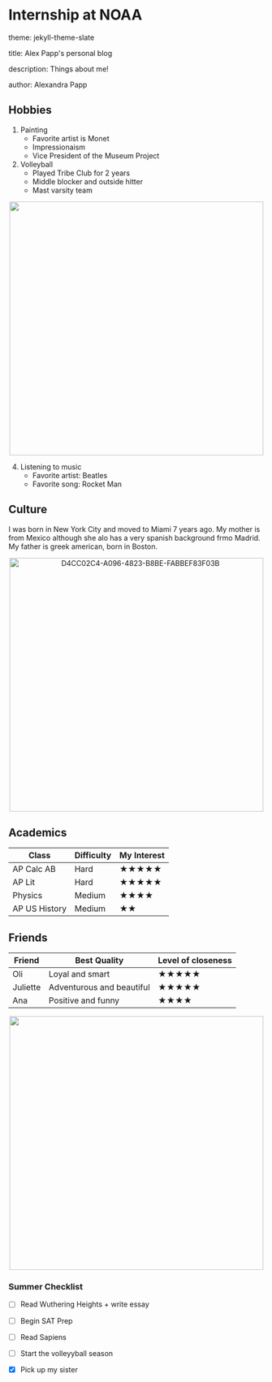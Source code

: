  
# Internship at NOAA

theme: jekyll-theme-slate

title: Alex Papp's personal blog

description: Things about me!

author: Alexandra Papp

## Hobbies
1. Painting
   - Favorite artist is Monet
   - Impressionaism
   - Vice President of the Museum Project
2. Volleyball
   - Played Tribe Club for 2 years
   - Middle blocker and outside hitter
   - Mast varsity team
<p align="center">
   <img src="https://github.com/user-attachments/assets/60cd538b-7866-4f91-9ad5-073795956ef8" width="500">

  
4. Listening to music
   - Favorite artist: Beatles
   - Favorite song: Rocket Man
## Culture

I was born in New York City and moved to Miami 7 years ago. My mother is from Mexico although she alo has a very spanish background frmo Madrid. My father is greek american, born in Boston. 
<p align="center">
  <img src="https://github.com/user-attachments/assets/c722c027-7e00-4b04-9192-528cd8acbd34" alt="D4CC02C4-A096-4823-B8BE-FABBEF83F03B" width="500">



## Academics 

| Class | Difficulty | My Interest |
|---------|--------------|------------|
| AP Calc AB | Hard | ★★★★★ |
| AP Lit | Hard | ★★★★★ |
| Physics | Medium | ★★★★  |
| AP US History | Medium | ★★ |

## Friends

| Friend | Best Quality | Level of closeness |
|--------|--------------|--------------------|
| Oli | Loyal and smart | ★★★★★ |
| Juliette | Adventurous and beautiful | ★★★★★ |
| Ana | Positive and funny | ★★★★ |

<p align="center">
   <img src="https://github.com/user-attachments/assets/6b77dd46-d03c-4fb7-a3fd-4ca5117d3b81" width="500">


### Summer Checklist
- [ ] Read Wuthering Heights + write essay
- [ ] Begin SAT Prep
- [ ] Read Sapiens
- [ ] Start the volleyyball season
- [x] Pick up my sister


